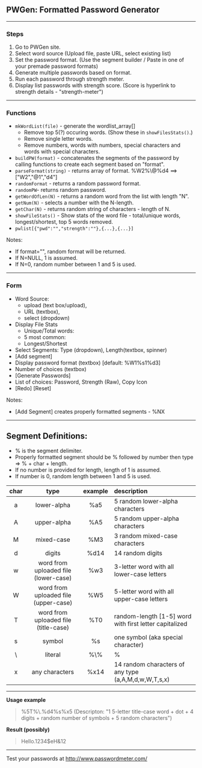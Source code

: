 ## PWGen: Formatted Password Generator ##
---

### Steps ###
1. Go to PWGen site.
2. Select word source (Upload file, paste URL, select existing list)
2. Set the password format. (Use the segment builder / Paste in one of your premade password formats)
5. Generate multiple passwords based on format.
6. Run each password through strength meter.
7. Display list passwords with strength score. (Score is hyperlink to strength details - "strength-meter")
---
### Functions ###
  * `mkWordList(file)` - generate the wordlist_array[]
    * Remove top 5(?) occuring words. (Show these in `showFilesStats()`.)
    * Remove single letter words.
    * Remove numbers, words with numbers, special characters and words with special characters.
  * `buildPW(format)` - concatenates the segments of the password by calling functions to create each segment based on "format".
  * `parseFormat(string)` - returns array of format. %W2%\\\@%d4 ==> ["W2","@1","d4"]
  * `randomFormat` - returns a random password format.
  * `randomPW`- returns random password.
  * `getWordOfLen(N)` - returns a random word from the list with length "N".
  * `getNum(N)` - selects a number with the N-length.
  * `getChar(N)` - returns random string of characters - length of N.
  * `showFileStats()` - Show stats of the word file - total/unique words, longest/shortest, top 5 words removed.
  * `pwlist[{"pwd":"","strength":""},{...},{...}]`

Notes:
  * If format="", random format will be returned.
  * If N=NULL, 1 is assumed.
  * If N=0, random number between 1 and 5 is used.

---
### Form ###
* Word Source: 
  *  upload (text box/upload), 
  *  URL (textbox), 
  *  select (dropdown)
* Display File Stats
  * Unique/Total words: 
  * 5 most common:
  * Longest/Shortest
* Select Segments: Type (dropdown), Length(textbox, spinner)
* [Add segment]
* Display password format (textbox) [default: %W1%s1%d3]
* Number of choices (textbox)
* [Generate Passwords]
* List of choices: Password, Strength (Raw), Copy Icon
* [Redo] [Reset]

Notes:
  * [Add Segment] creates properly formatted segments - %NX
---
## Segment Definitions: ##
* % is the segment delimiter.
* Properly formatted segment should be % followed by number then type => % + char + length.<br>
* If no number is provided for length, length of 1 is assumed.<br>
* If number is 0, random length between 1 and 5 is used.<br>

|char|type|example|description|
|:---:|:------------:|:-----:|:---------------------------|
|a|lower-alpha|%a5|5 random lower-alpha characters|
|A|upper-alpha|%A5|5 random upper-alpha characters|
|M|mixed-case|%M3|3 random mixed-case characters|
|d|digits|%d14|14 random digits|
|w|word from uploaded file (lower-case)|%w3|3-letter word with all lower-case letters|
|W|word from uploaded file (upper-case)|%W5|5-letter word with all upper-case letters|
|T|word from uploaded file (title-case)|%T0|random-length [1-5] word with first letter capitalized|
|s|symbol|%s|one symbol (aka special character)|
| \\ |literal|%\\\%|%|
|x|any characters|%x14|14 random characters of any type (a,A,M,d,w,W,T,s,x)|

---
__Usage example__
> %5T%\\\.%d4%s%x5 (Descripton: "1 5-letter title-case word + dot + 4 digits + random number of symbols + 5 random characters")

__Result (possibly)__
> Hello.1234$eH&12
---
Test your passwords at http://www.passwordmeter.com/
